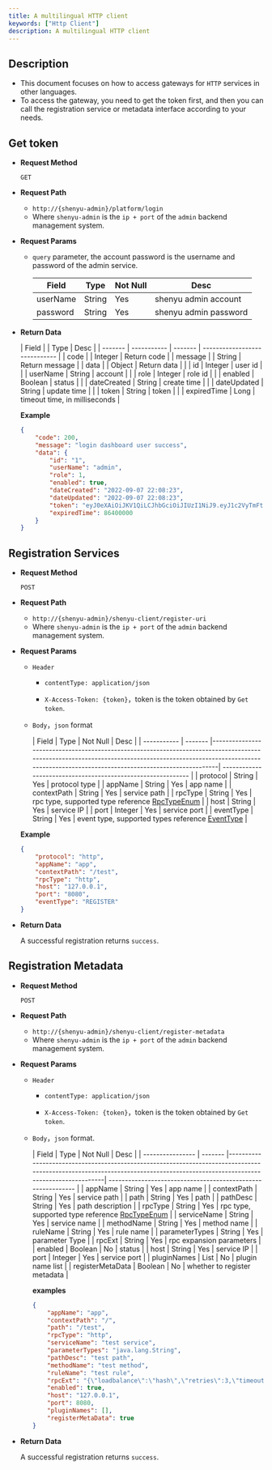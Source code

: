 ```yaml
---
title: A multilingual HTTP client
keywords: ["Http Client"]
description: A multilingual HTTP client
---
```


## Description

* This document focuses on how to access gateways for `HTTP` services in other languages.
* To access the gateway, you need to get the token first, and then you can call the registration service or metadata interface according to your needs.



## Get token

- **Request Method**

  `GET`

- **Request Path**
    - `http://{shenyu-admin}/platform/login`
    - Where `shenyu-admin` is the `ip + port` of the `admin` backend management system.


- **Request Params**

  - `query` parameter, the account password is the username and password of the admin service.

    | Field     | Type   | Not Null | Desc                  |
      | -------- | ------ | --------- | --------------------- |
    | userName | String | Yes       | shenyu admin account  |
    | password | String | Yes       | shenyu admin password |

- **Return Data**

  | Field    |             | Type    | Desc                          |
      | ------- | ----------- | ------- | ----------------------------- |
  | code    |             | Integer | Return code                   |
  | message |             | String  | Return message                |
  | data    |             | Object  | Return data                   |
  |         | id          | Integer | user id                       |
  |         | userName    | String  | account                       |
  |         | role        | Integer | role id                       |
  |         | enabled     | Boolean | status                        |
  |         | dateCreated | String  | create time                   |
  |         | dateUpdated | String  | update time                   |
  |         | token       | String  | token                         |
  |         | expiredTime | Long    | timeout time, in milliseconds |

  **Example**

    ```json
    {
        "code": 200,
        "message": "login dashboard user success",
        "data": {
            "id": "1",
            "userName": "admin",
            "role": 1,
            "enabled": true,
            "dateCreated": "2022-09-07 22:08:23",
            "dateUpdated": "2022-09-07 22:08:23",
            "token": "eyJ0eXAiOiJKV1QiLCJhbGciOiJIUzI1NiJ9.eyJ1c2VyTmFtZSI6ImFkbWluIiwiZXhwIjoxNjYyNjQ2MzU5fQ.WBXBgCcGsnnC00pRbDOtqCVoAaZr8MKH6WE6kY-NGaI",
            "expiredTime": 86400000
        }
    }
    ```



## Registration Services

- **Request Method**

  `POST`

- **Request Path**
    - `http://{shenyu-admin}/shenyu-client/register-uri`
    - Where `shenyu-admin` is the `ip + port` of the `admin` backend management system.


* **Request Params**

    - `Header`

        - `contentType: application/json`

        - `X-Access-Token: {token}`，token is the token obtained by `Get token`.

    - `Body`，`json` format

      | Field        | Type    | Not Null | Desc                                                                                                                                                                                                                 |
                | ----------- | ------- |--------------------------------------------------------------------------------------------------------------------------------------------------------------------------------------------------------------------| ------------------------------------------------------------ |
      | protocol    | String  | Yes       | protocol type                                                                                                                                                                                                      |
      | appName     | String  | Yes       | app name                                                                                                                                                                                                           |
      | contextPath | String  | Yes       | service path                                                                                                                                                                                                       |
      | rpcType     | String  | Yes       | rpc type, supported type reference [RpcTypeEnum](https://github.com/apache/shenyu/blob/v2.5.0/shenyu-common/src/main/java/org/apache/shenyu/common/enums/RpcTypeEnum.java)                                         |
      | host        | String  | Yes       | service IP                                                                                                                                                                                                         |
      | port        | Integer | Yes       | service port                                                                                                                                                                                                       |
      | eventType   | String  | Yes       | event type, supported types reference [EventType](https://github.com/apache/shenyu/blob/v2.5.0/shenyu-register-center/shenyu-register-common/src/main/java/org/apache/shenyu/register/common/enums/EventType.java) |

  **Example**

    ```json
    {
        "protocol": "http",
        "appName": "app",
        "contextPath": "/test",
        "rpcType": "http",
        "host": "127.0.0.1",
        "port": "8080",
        "eventType": "REGISTER"
    }
    ```

- **Return Data**

  A successful registration returns `success`.

## Registration Metadata

- **Request Method**

  `POST`

- **Request Path**

    - `http://{shenyu-admin}/shenyu-client/register-metadata`
    - Where `shenyu-admin` is the `ip + port` of the `admin` backend management system.

- **Request Params**

    - `Header`

        - `contentType: application/json`

        - `X-Access-Token: {token}`，token is the token obtained by `Get token`.

    - `Body`，`json` format.

      | Field             | Type    | Not Null | Desc                                                                                                                                                                         |
                | ---------------- | ------- |----------------------------------------------------------------------------------------------------------------------------------------------------------------------------| ------------------------------------------------------------ |
      | appName          | String  | Yes       | app name                                                                                                                                                                   |
      | contextPath      | String  | Yes       | service path                                                                                                                                                               |
      | path             | String  | Yes       | path                                                                                                                                                                       |
      | pathDesc         | String  | Yes       | path description                                                                                                                                                           |
      | rpcType          | String  | Yes       | rpc type, supported type reference [RpcTypeEnum](https://github.com/apache/shenyu/blob/v2.5.0/shenyu-common/src/main/java/org/apache/shenyu/common/enums/RpcTypeEnum.java) |
      | serviceName      | String  | Yes       | service name                                                                                                                                                               |
      | methodName       | String  | Yes       | method name                                                                                                                                                                |
      | ruleName         | String  | Yes       | rule name                                                                                                                                                                  |
      | parameterTypes   | String  | Yes       | parameter Type                                                                                                                                                             |
      | rpcExt           | String  | Yes       | rpc expansion parameters                                                                                                                                                   |
      | enabled          | Boolean | No        | status                                                                                                                                                                     |
      | host             | String  | Yes       | service IP                                                                                                                                                                 |
      | port             | Integer | Yes       | service port                                                                                                                                                               |
      | pluginNames      | List    | No        | plugin name list                                                                                                                                                           |
      | registerMetaData | Boolean | No        | whether to register metadata                                                                                                                                               |

      **examples**

      ```json
      {
          "appName": "app",
          "contextPath": "/",
          "path": "/test",
          "rpcType": "http",
          "serviceName": "test service",
          "parameterTypes": "java.lang.String",
          "pathDesc": "test path",
          "methodName": "test method",
          "ruleName": "test rule",
          "rpcExt": "{\"loadbalance\":\"hash\",\"retries\":3,\"timeout\":-1}",
          "enabled": true,
          "host": "127.0.0.1",
          "port": 8080,
          "pluginNames": [],
          "registerMetaData": true
      }
      ```

- **Return Data**

  A successful registration returns `success`.


